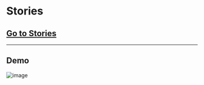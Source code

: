 # **Stories**

## [Go to Stories](http://120.108.204.69/project142634/project123/project/index.html)

***

## Demo

![image](https://github.com/kirtox/Stories/blob/master/995595.PNG)
